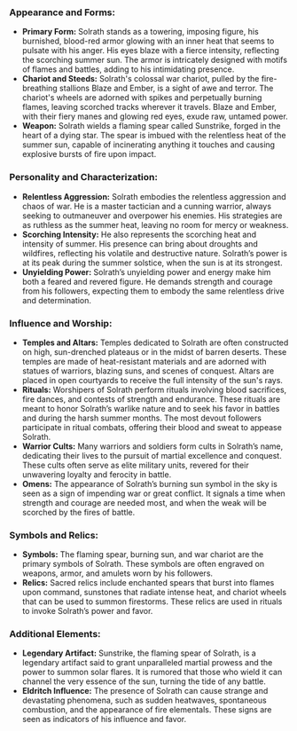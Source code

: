 ### Appearance and Forms:
- **Primary Form:** Solrath stands as a towering, imposing figure, his burnished, blood-red armor glowing with an inner heat that seems to pulsate with his anger. His eyes blaze with a fierce intensity, reflecting the scorching summer sun. The armor is intricately designed with motifs of flames and battles, adding to his intimidating presence.
- **Chariot and Steeds:** Solrath's colossal war chariot, pulled by the fire-breathing stallions Blaze and Ember, is a sight of awe and terror. The chariot's wheels are adorned with spikes and perpetually burning flames, leaving scorched tracks wherever it travels. Blaze and Ember, with their fiery manes and glowing red eyes, exude raw, untamed power.
- **Weapon:** Solrath wields a flaming spear called Sunstrike, forged in the heart of a dying star. The spear is imbued with the relentless heat of the summer sun, capable of incinerating anything it touches and causing explosive bursts of fire upon impact.

### Personality and Characterization:
- **Relentless Aggression:** Solrath embodies the relentless aggression and chaos of war. He is a master tactician and a cunning warrior, always seeking to outmaneuver and overpower his enemies. His strategies are as ruthless as the summer heat, leaving no room for mercy or weakness.
- **Scorching Intensity:** He also represents the scorching heat and intensity of summer. His presence can bring about droughts and wildfires, reflecting his volatile and destructive nature. Solrath’s power is at its peak during the summer solstice, when the sun is at its strongest.
- **Unyielding Power:** Solrath’s unyielding power and energy make him both a feared and revered figure. He demands strength and courage from his followers, expecting them to embody the same relentless drive and determination.

### Influence and Worship:
- **Temples and Altars:** Temples dedicated to Solrath are often constructed on high, sun-drenched plateaus or in the midst of barren deserts. These temples are made of heat-resistant materials and are adorned with statues of warriors, blazing suns, and scenes of conquest. Altars are placed in open courtyards to receive the full intensity of the sun's rays.
- **Rituals:** Worshipers of Solrath perform rituals involving blood sacrifices, fire dances, and contests of strength and endurance. These rituals are meant to honor Solrath’s warlike nature and to seek his favor in battles and during the harsh summer months. The most devout followers participate in ritual combats, offering their blood and sweat to appease Solrath.
- **Warrior Cults:** Many warriors and soldiers form cults in Solrath’s name, dedicating their lives to the pursuit of martial excellence and conquest. These cults often serve as elite military units, revered for their unwavering loyalty and ferocity in battle.
- **Omens:** The appearance of Solrath’s burning sun symbol in the sky is seen as a sign of impending war or great conflict. It signals a time when strength and courage are needed most, and when the weak will be scorched by the fires of battle.

### Symbols and Relics:
- **Symbols:** The flaming spear, burning sun, and war chariot are the primary symbols of Solrath. These symbols are often engraved on weapons, armor, and amulets worn by his followers.
- **Relics:** Sacred relics include enchanted spears that burst into flames upon command, sunstones that radiate intense heat, and chariot wheels that can be used to summon firestorms. These relics are used in rituals to invoke Solrath’s power and favor.

### Additional Elements:
- **Legendary Artifact:** Sunstrike, the flaming spear of Solrath, is a legendary artifact said to grant unparalleled martial prowess and the power to summon solar flares. It is rumored that those who wield it can channel the very essence of the sun, turning the tide of any battle.
- **Eldritch Influence:** The presence of Solrath can cause strange and devastating phenomena, such as sudden heatwaves, spontaneous combustion, and the appearance of fire elementals. These signs are seen as indicators of his influence and favor.
